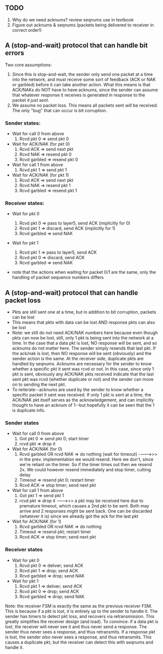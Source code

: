 ## TODO
1. Why do we need acknums? review seqnums use in textbook
2. Figure out acknums & seqnums (packets being delivered to receiver in correct order!)

## A (stop-and-wait) protocol that can handle bit errors
Two core assumptions:
1. Since this is stop-and-wait, the sender only send one packet at a time into the network, and must receive
some sort of feedback (ACK or NAK or garbled) before it can take another action. What this means is that
ACK/NAKs do NOT have to have acknums, since the sender can assume that whatever response it receives is
generated in response to the packet *it just sent*.
2. We assume no packet loss. This means all packets sent *will* be received. The only "bug" that can occur
is bit corruption.

### Sender states:
- Wait for call 0 from above
    1. Rcvd pkt 0 => send pkt 0
- Wait for ACK/NAK (for pkt 0)
    1. Rcvd ACK => send next pkt
    2. Rcvd NAK => resend pkt 0
    3. Rcvd garbled => resend pkt 0
- Wait for call 1 from above
    1. Rcvd pkt 1 => send pkt 1
- Wait for ACK/NAK (for pkt 1)
    1. Rcvd ACK => send next pkt
    2. Rcvd NAK => resend pkt 1
    3. Rcvd garbled => resend pkt 1

### Receiver states:
- Wait for pkt 0
    1. Rcvd pkt 0 => pass to layer5, send ACK (implicitly for 0)
    2. Rcvd pkt 1 => discard, send ACK (implicitly for 1)
    3. Rcvd garbled => send NAK
- Wait for pkt 1
    1. Rcvd pkt 1 => pass to layer5, send ACK
    2. Rcvd pkt 0 => discard, send ACK
    3. Rcvd garbled => send NAK

- note that the actions when waiting for packet 0/1 are the same, only the handling of packet
sequence numbers differs

## A (stop-and-wait) protocol that can handle packet loss
- Pkts are still sent one at a time, but in addition to bit corruption, packets can be lost
- This means that pkts with data can be lost AND response pkts can also be lost
- Note: we still do not need ACK/NAK numbers here because even though pkts can now be lost, still, only 1 pkt is
being sent into the network at a time. In the case that a data pkt is lost, NO response will be sent, and so acknums
do not matter here. The sender simply resends that last pkt. If the ack/nak is lost, then NO response will be sent
(obviously) and the sender action is the same. At the receiver side, duplicate pkts are handled by seqnums.
Acknums are necessary for the sender to know whether a specific pkt it sent was rcvd or not. In this case, since only 1 pkt
is sent, obviously any ACK/NAK pkts received indicate that the last sent pkt was rcvd (whether duplicate or not) and the
sender can move on to sending the next pkt.
- To reiterate--acknums are used by the sender to know whether a specific packet it sent was received. If only 1 pkt is sent
at a time, the ACK/NAK pkt itself serves as the acknowledgement, and can implicitly thought to have an acknum of 1--but
hopefully it can be seen that the 1 is duplicate info.

### Sender states
- Wait for call 0 from above
    1. Got pkt 0 => send pkt 0; start timer
    2. rcvd pkt => drop it
- Wait for ACK/NAK (for 0)
    1. Rcvd garbled OR rcvd NAK => do nothing (wait for timeout)
        ---->>> in the prev. implementation we would resend. Here we don't, since we're reliant on the timer. So if
        the timer times out then we resend 2x. We could however resend immediately and stop timer, cutting delay
    2. Timeout => resend pkt 0; restart timer
    3. Rcvd ACK => stop timer; send next pkt
- Wait for call 1 from above
    1. Got pkt 1 => send pkt 1
    2. rcvd pkt => drop it
        --->>> a pkt may be received here due to premature timeout, which causes a 2nd pkt to be sent. Both may arrive
        and 2 responses might be sent back. One can be discarded (whatever it is) since we already got the ack for the last
        pkt
- Wait for ACK/NAK (for 1)
    1. Rcvd garbled OR rcvd NAK => do nothing
    2. Timeout => resend pkt; restart timer
    3. Rcvd ACK => stop timer; send next pkt

### Receiver states
- Wait for pkt 0
    1. Rcvd pkt 0 => deliver; send ACK
    2. Rcvd pkt 1 => drop; send ACK
    3. Rcvd garbled => drop; send NAK
- Wait for pkt 1
    1. Rcvd pkt 1 => deliver; send ACK
    2. Rcvd pkt 0 => drop; send ACK
    3. Rcvd garbled => drop; send NAK

Note: the receiver FSM is exactly the same as the previous receiver FSM. This is because if a pkt is lost, it is
entirely up to the sender to handle it. The sender has timers to detect pkt loss, and recovers via retransmission. This
greatly simplifies the receiver design (and load).
To convince: if a data pkt is lost, the receiver will never see it and thus never send a response. The sender thus never
sees a response, and thus retransmits.
If a response pkt is lost, the sender *also* never sees a response, and thus retransmits. This causes a duplicate pkt,
but the receiver can detect this with seqnums and handle it.